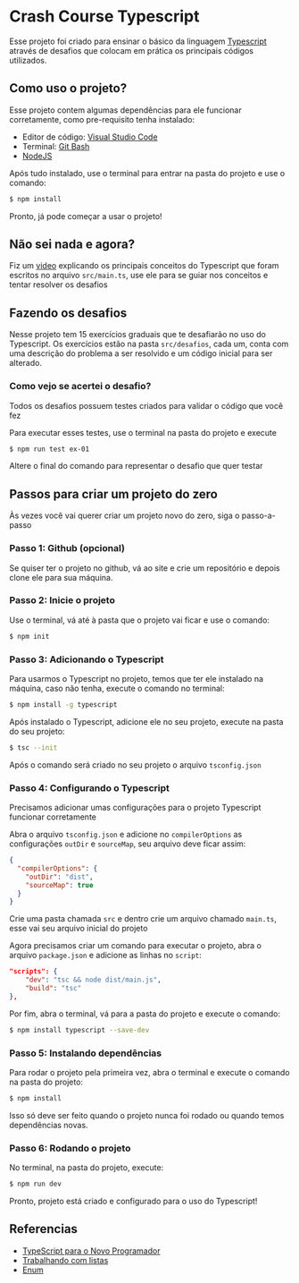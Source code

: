 # Crash Course Typescript

Esse projeto foi criado para ensinar o básico da linguagem [Typescript](https://www.typescriptlang.org/) através de desafios que colocam em prática os principais códigos utilizados.

## Como uso o projeto?

Esse projeto contem algumas dependências para ele funcionar corretamente, como pre-requisito tenha instalado:

- Editor de código: [Visual Studio Code](https://code.visualstudio.com/)
- Terminal: [Git Bash](https://git-scm.com/downloads)
- [NodeJS](https://nodejs.org/)

Após tudo instalado, use o terminal para entrar na pasta do projeto e use o comando:

```bash
$ npm install
```

Pronto, já pode começar a usar o projeto!

## Não sei nada e agora?

Fiz um [video](https://youtu.be/x2ZrxIHnBqc) explicando os principais conceitos do Typescript que foram escritos no arquivo `src/main.ts`, use ele para se guiar nos conceitos e tentar resolver os desafios

## Fazendo os desafios

Nesse projeto tem 15 exercícios graduais que te desafiarão no uso do Typescript. Os exercícios estão na pasta `src/desafios`, cada um, conta com uma descrição do problema a ser resolvido e um código inicial para ser alterado.

### Como vejo se acertei o desafio?

Todos os desafios possuem testes criados para validar o código que você fez

Para executar esses testes, use o terminal na pasta do projeto e execute

```bash
$ npm run test ex-01
```

Altere o final do comando para representar o desafio que quer testar

## Passos para criar um projeto do zero

Às vezes você vai querer criar um projeto novo do zero, siga o passo-a-passo

### Passo 1: Github (opcional)

Se quiser ter o projeto no github, vá ao site e crie um repositório e depois clone ele para sua máquina.

### Passo 2: Inicie o projeto

Use o terminal, vá até à pasta que o projeto vai ficar e use o comando:

```bash
$ npm init
```

### Passo 3: Adicionando o Typescript

Para usarmos o Typescript no projeto, temos que ter ele instalado na máquina, caso não tenha, execute o comando no terminal:

```bash
$ npm install -g typescript
```

Após instalado o Typescript, adicione ele no seu projeto, execute na pasta do seu projeto:

```bash
$ tsc --init
```

Após o comando será criado no seu projeto o arquivo `tsconfig.json`

### Passo 4: Configurando o Typescript

Precisamos adicionar umas configurações para o projeto Typescript funcionar corretamente

Abra o arquivo `tsconfig.json` e adicione no `compilerOptions` as configurações `outDir` e `sourceMap`, seu arquivo deve ficar assim:

```json
{
  "compilerOptions": {
    "outDir": "dist",
    "sourceMap": true
  }
}
```

Crie uma pasta chamada `src` e dentro crie um arquivo chamado `main.ts`, esse vai seu arquivo inicial do projeto

Agora precisamos criar um comando para executar o projeto, abra o arquivo `package.json` e adicione as linhas no `script`:

```json
"scripts": {
    "dev": "tsc && node dist/main.js",
    "build": "tsc"
},
```

Por fim, abra o terminal, vá para a pasta do projeto e execute o comando:

```bash
$ npm install typescript --save-dev
```

### Passo 5: Instalando dependências

Para rodar o projeto pela primeira vez, abra o terminal e execute o comando na pasta do projeto:

```bash
$ npm install
```

Isso só deve ser feito quando o projeto nunca foi rodado ou quando temos dependências novas.

### Passo 6: Rodando o projeto

No terminal, na pasta do projeto, execute:

```bash
$ npm run dev
```

Pronto, projeto está criado e configurado para o uso do Typescript!

## Referencias

- [TypeScript para o Novo Programador](https://www.typescriptlang.org/pt/docs/handbook/typescript-from-scratch.html)
- [Trabalhando com listas](https://developer.mozilla.org/pt-BR/docs/Web/JavaScript/Reference/Global_Objects/Array)
- [Enum](https://www.typescriptlang.org/docs/handbook/enums.html)
